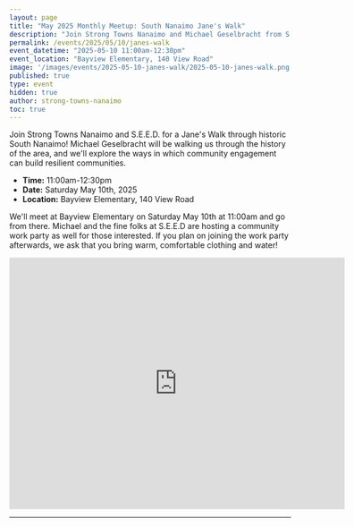 ```yaml
---
layout: page
title: "May 2025 Monthly Meetup: South Nanaimo Jane's Walk"
description: "Join Strong Towns Nanaimo and Michael Geselbracht from S.E.E.D. in an informative walking tour of the historic South Nanaimo neighbourhood surrounding Bayview Elementary! We'll learn about this history of the area as well as how community engagement has resulted in a rich, robust urban built environment."
permalink: /events/2025/05/10/janes-walk
event_datetime: "2025-05-10 11:00am-12:30pm"
event_location: "Bayview Elementary, 140 View Road"
image: '/images/events/2025-05-10-janes-walk/2025-05-10-janes-walk.png'
published: true
type: event
hidden: true
author: strong-towns-nanaimo
toc: true
---
```


Join Strong Towns Nanaimo and S.E.E.D. for a Jane's Walk through historic South Nanaimo!
Michael Geselbracht will be walking us through the history of the area, and we'll explore the ways in which community engagement can build resilient communities. 

* **Time:** 11:00am-12:30pm
* **Date:** Saturday May 10th, 2025
* **Location:** Bayview Elementary, 140 View Road

We'll meet at Bayview Elementary on Saturday May 10th at 11:00am and go from there. 
Michael and the fine folks at S.E.E.D are hosting a community work party as well for those interested.
If you plan on joining the work party afterwards, we ask that you bring warm, comfortable clothing and water!

<iframe src="https://www.google.com/maps/embed?pb=!1m18!1m12!1m3!1d83371.48148901227!2d-124.07022601709807!3d49.23168628757842!2m3!1f0!2f0!3f0!3m2!1i1024!2i768!4f13.1!3m3!1m2!1s0x5488a40789efe63d%3A0x5123ef58b6d40578!2sBayview%20Elementary%20School!5e0!3m2!1sen!2sca!4v1746723758861!5m2!1sen!2sca" width="600" height="450" style="border:0;" allowfullscreen="" loading="lazy" referrerpolicy="no-referrer-when-downgrade"></iframe>

***
